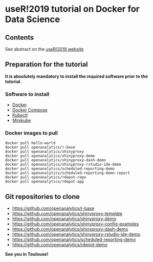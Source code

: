 # useR!2019 tutorial on Docker for Data Science

## Contents

See abstract on the [useR!2019 website](http://user2019.r-project.org/tutorials/#docker)

## Preparation for the tutorial

**It is absolutely mandatory to install the required software prior to the tutorial.**

### Software to install

- [Docker](https://docs.docker.com/install/)
- [Docker Compose](https://docs.docker.com/compose/install/)
- [Kubectl](https://kubernetes.io/docs/tasks/tools/install-kubectl/)
- [Minikube](https://kubernetes.io/docs/tasks/tools/install-minikube/)

### Docker images to pull

```
docker pull hello-world
docker pull openanalytics/r-base
docker pull openanalytics/shinyproxy
docker pull openanalytics/shinyproxy-demo
docker pull openanalytics/shinyproxy-dash-demo
docker pull openanalytics/shinyproxy-rstudio-ide-demo
docker pull openanalytics/scheduled-reporting-demo
docker pull openanalytics/scheduled-reporting-demo-report
docker pull openanalytics/rdepot-repo
docker pull openanalytics/rdepot-app
```
## Git repositories to clone

- https://github.com/openanalytics/r-base
- https://github.com/openanalytics/shinyproxy-template
- https://github.com/openanalytics/shinyproxy-demo
- https://github.com/openanalytics/shinyproxy-config-examples
- https://github.com/openanalytics/shinyproxy-dash-demo
- https://github.com/openanalytics/shinyproxy-rstudio-ide-demo
- https://github.com/openanalytics/scheduled-reporting-demo
- https://github.com/openanalytics/rdepot-demo

**See you in Toulouse!**
